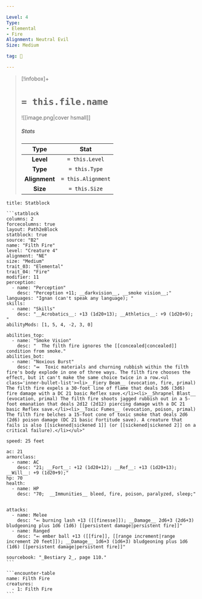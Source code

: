 ```yaml
---

Level: 4
Type:
- Elemental
- Fire
Alignment: Neutral Evil
Size: Medium

tag: 👹

---
```


> [!infobox]+
> #  `= this.file.name`
> ![[image.png|cover hsmall]]
> ##### Stats
> Type | Stat |
> :---:|:---:|
> **Level** | `= this.Level` |
> **Type** | `= this.Type` |
> **Alignment** | `= this.Alignment` |
> **Size** | `= this.Size` |



````ad-info
title: Statblock

```statblock
columns: 2
forcecolumns: true
layout: Path2eBlock
statblock: true
source: "B2"
name: "Filth Fire"
level: "Creature 4"
alignment: "NE"
size: "Medium"
trait_03: "Elemental"
trait_04: "Fire"
modifier: 11
perception:
  - name: "Perception"
    desc: "Perception +11; __darkvision__, __smoke vision__;"
languages: "Ignan (can't speak any language); "
skills:
  - name: "Skills"
    desc: "__Acrobatics__: +13 (1d20+13); __Athletics__: +9 (1d20+9); "
abilityMods: [1, 5, 4, -2, 3, 0]

abilities_top:
  - name: "Smoke Vision"
    desc: "  The filth fire ignores the [[concealed|concealed]] condition from smoke."
abilities_bot:
  - name: "Noxious Burst"
    desc: "⬺  Toxic materials and churning rubbish within the filth fire's body explode in one of three ways. The filth fire chooses the effect, but it can't make the same choice twice in a row.<ul class='inner-bullet-list'><li>__Fiery Beam__ (evocation, fire, primal) The filth fire expels a 30-foot line of flame that deals 3d6 (3d6) fire damage with a DC 21 basic Reflex save.</li><li>__Shrapnel Blast__ (evocation, primal) The filth fire shoots jagged rubbish out in a 5-foot emanation that deals 2d12 (2d12) piercing damage with a DC 21 basic Reflex save.</li><li>__Toxic Fumes__ (evocation, poison, primal) The filth fire belches a 15-foot cone of toxic smoke that deals 2d6 (2d6) poison damage (DC 21 basic Fortitude save). A creature that fails is also [[sickened|sickened 1]] (or [[sickened|sickened 2]] on a critical failure).</li></ul>"

speed: 25 feet

ac: 21
armorclass:
  - name: AC
    desc: "21; __Fort__: +12 (1d20+12); __Ref__: +13 (1d20+13); __Will__: +9 (1d20+9);"
hp: 70
health:
  - name: HP
    desc: "70;  __Immunities__ bleed, fire, poison, paralyzed, sleep;"


attacks:
  - name: Melee
    desc: "⬻ burning lash +13 ([[finesse]]); __Damage__ 2d6+3 (2d6+3) bludgeoning plus 1d6 (1d6) [[persistent damage|persistent fire]]"
  - name: Ranged
    desc: "⬻ ember ball +13 ([[fire]], [[range increment|range increment 20 feet]]); __Damage__ 1d6+3 (1d6+3) bludgeoning plus 1d6 (1d6) [[persistent damage|persistent fire]]"

sourcebook: "_Bestiary 2_, page 110."
```

```encounter-table
name: Filth Fire
creatures:
  - 1: Filth Fire
```

````


